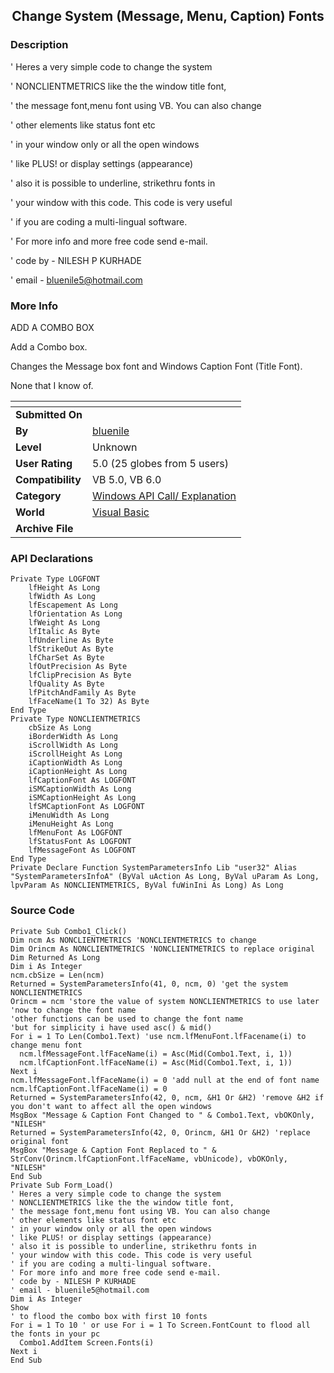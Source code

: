 ﻿<div align="center">

## Change System \(Message, Menu, Caption\) Fonts


</div>

### Description

' Heres a very simple code to change the system

' NONCLIENTMETRICS like the the window title font,

' the message font,menu font using VB. You can also change

' other elements like status font etc

' in your window only or all the open windows

' like PLUS! or display settings (appearance)

' also it is possible to underline, strikethru fonts in

' your window with this code. This code is very useful

' if you are coding a multi-lingual software.

' For more info and more free code send e-mail.

' code by - NILESH P KURHADE

' email - bluenile5@hotmail.com
 
### More Info
 
ADD A COMBO BOX

Add a Combo box.

Changes the Message box font and Windows Caption Font (Title Font).

None that I know of.


<span>             |<span>
---                |---
**Submitted On**   |
**By**             |[bluenile](https://github.com/Planet-Source-Code/PSCIndex/blob/master/ByAuthor/bluenile.md)
**Level**          |Unknown
**User Rating**    |5.0 (25 globes from 5 users)
**Compatibility**  |VB 5\.0, VB 6\.0
**Category**       |[Windows API Call/ Explanation](https://github.com/Planet-Source-Code/PSCIndex/blob/master/ByCategory/windows-api-call-explanation__1-39.md)
**World**          |[Visual Basic](https://github.com/Planet-Source-Code/PSCIndex/blob/master/ByWorld/visual-basic.md)
**Archive File**   |[](https://github.com/Planet-Source-Code/bluenile-change-system-message-menu-caption-fonts__1-4133/archive/master.zip)

### API Declarations

```
Private Type LOGFONT
    lfHeight As Long
    lfWidth As Long
    lfEscapement As Long
    lfOrientation As Long
    lfWeight As Long
    lfItalic As Byte
    lfUnderline As Byte
    lfStrikeOut As Byte
    lfCharSet As Byte
    lfOutPrecision As Byte
    lfClipPrecision As Byte
    lfQuality As Byte
    lfPitchAndFamily As Byte
    lfFaceName(1 To 32) As Byte
End Type
Private Type NONCLIENTMETRICS
    cbSize As Long
    iBorderWidth As Long
    iScrollWidth As Long
    iScrollHeight As Long
    iCaptionWidth As Long
    iCaptionHeight As Long
    lfCaptionFont As LOGFONT
    iSMCaptionWidth As Long
    iSMCaptionHeight As Long
    lfSMCaptionFont As LOGFONT
    iMenuWidth As Long
    iMenuHeight As Long
    lfMenuFont As LOGFONT
    lfStatusFont As LOGFONT
    lfMessageFont As LOGFONT
End Type
Private Declare Function SystemParametersInfo Lib "user32" Alias "SystemParametersInfoA" (ByVal uAction As Long, ByVal uParam As Long, lpvParam As NONCLIENTMETRICS, ByVal fuWinIni As Long) As Long
```


### Source Code

```
Private Sub Combo1_Click()
Dim ncm As NONCLIENTMETRICS 'NONCLIENTMETRICS to change
Dim Orincm As NONCLIENTMETRICS 'NONCLIENTMETRICS to replace original
Dim Returned As Long
Dim i As Integer
ncm.cbSize = Len(ncm)
Returned = SystemParametersInfo(41, 0, ncm, 0) 'get the system NONCLIENTMETRICS
Orincm = ncm 'store the value of system NONCLIENTMETRICS to use later
'now to change the font name
'other functions can be used to change the font name
'but for simplicity i have used asc() & mid()
For i = 1 To Len(Combo1.Text) 'use ncm.lfMenuFont.lfFacename(i) to change menu font
  ncm.lfMessageFont.lfFaceName(i) = Asc(Mid(Combo1.Text, i, 1))
  ncm.lfCaptionFont.lfFaceName(i) = Asc(Mid(Combo1.Text, i, 1))
Next i
ncm.lfMessageFont.lfFaceName(i) = 0 'add null at the end of font name
ncm.lfCaptionFont.lfFaceName(i) = 0
Returned = SystemParametersInfo(42, 0, ncm, &H1 Or &H2) 'remove &H2 if you don't want to affect all the open windows
MsgBox "Message & Caption Font Changed to " & Combo1.Text, vbOKOnly, "NILESH"
Returned = SystemParametersInfo(42, 0, Orincm, &H1 Or &H2) 'replace original font
MsgBox "Message & Caption Font Replaced to " & StrConv(Orincm.lfCaptionFont.lfFaceName, vbUnicode), vbOKOnly, "NILESH"
End Sub
Private Sub Form_Load()
' Heres a very simple code to change the system
' NONCLIENTMETRICS like the the window title font,
' the message font,menu font using VB. You can also change
' other elements like status font etc
' in your window only or all the open windows
' like PLUS! or display settings (appearance)
' also it is possible to underline, strikethru fonts in
' your window with this code. This code is very useful
' if you are coding a multi-lingual software.
' For more info and more free code send e-mail.
' code by - NILESH P KURHADE
' email - bluenile5@hotmail.com
Dim i As Integer
Show
' to flood the combo box with first 10 fonts
For i = 1 To 10 ' or use For i = 1 To Screen.FontCount to flood all the fonts in your pc
  Combo1.AddItem Screen.Fonts(i)
Next i
End Sub
```

